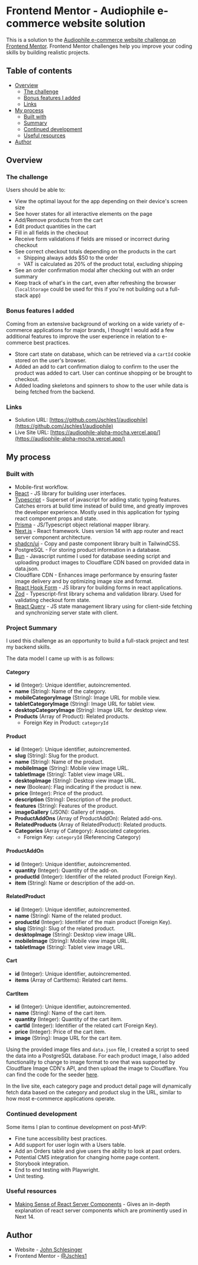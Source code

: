 # Frontend Mentor - Audiophile e-commerce website solution

This is a solution to the [Audiophile e-commerce website challenge on Frontend Mentor](https://www.frontendmentor.io/challenges/audiophile-ecommerce-website-C8cuSd_wx). Frontend Mentor challenges help you improve your coding skills by building realistic projects. 

## Table of contents

- [Overview](#overview)
  - [The challenge](#the-challenge)
  - [Bonus features I added](#bonus-features-i-added)
  - [Links](#links)
- [My process](#my-process)
  - [Built with](#built-with)
  - [Summary](#summary)
  - [Continued development](#continued-development)
  - [Useful resources](#useful-resources)
- [Author](#author)

## Overview

### The challenge

Users should be able to:

- View the optimal layout for the app depending on their device's screen size
- See hover states for all interactive elements on the page
- Add/Remove products from the cart
- Edit product quantities in the cart
- Fill in all fields in the checkout
- Receive form validations if fields are missed or incorrect during checkout
- See correct checkout totals depending on the products in the cart
  - Shipping always adds $50 to the order
  - VAT is calculated as 20% of the product total, excluding shipping
- See an order confirmation modal after checking out with an order summary
- Keep track of what's in the cart, even after refreshing the browser (`localStorage` could be used for this if you're not building out a full-stack app)

### Bonus features I added

Coming from an extensive background of working on a wide variety of e-commerce applications for major brands, I thought I would add a few additional features to improve the user experience in relation to e-commerce best practices.

- Store cart state on database, which can be retrieved via a `cartId` cookie stored on the user's browser.
- Added an add to cart confirmation dialog to confirm to the user the product was added to cart. User can continue shopping or be brought to checkout.
- Added loading skeletons and spinners to show to the user while data is being fetched from the backend.

### Links

- Solution URL: [https://github.com/Jschles1/audiophile](https://github.com/Jschles1/audiophile)
- Live Site URL: [https://audiophile-alpha-mocha.vercel.app/](https://audiophile-alpha-mocha.vercel.app/)

## My process

### Built with

- Mobile-first workflow.
- [React](https://reactjs.org/) - JS library for building user interfaces.
- [Typescript](https://www.typescriptlang.org/) - Superset of javascript for adding static typing features. Catches errors at build time instead of build time, and greatly improves the developer experience. Mostly used in this application for typing react component props and state.
- [Prisma](https://www.prisma.io/) - JS/Typescript object relational mapper library.
- [Next.js](https://nextjs.org/) - React framework. Uses version 14 with app router and react server component architecture.
- [shadcn/ui](https://ui.shadcn.com/) - Copy and paste component library built in TailwindCSS.
- PostgreSQL - For storing product information in a database.
- [Bun](https://bun.sh/) - Javascript runtime I used for database seeding script and uploading product images to Cloudflare CDN based on provided data in data.json.
- Cloudflare CDN - Enhances image performance by ensuring faster image delivery and by optimizing image size and format.
- [React Hook Form](https://react-hook-form.com/) - JS library for building forms in react applications.
- [Zod](https://zod.dev) - Typescript-first library schema and validation library. Used for validating checkout form state.
- [React Query](https://tanstack.com/query/v3/) - JS state management library using for client-side fetching and synchronizing server state with client.

### Project Summary

I used this challenge as an opportunity to build a full-stack project and test my backend skills.

The data model I came up with is as follows:

#### Category
- **id** (Integer): Unique identifier, autoincremented.
- **name** (String): Name of the category.
- **mobileCategoryImage** (String): Image URL for mobile view.
- **tabletCategoryImage** (String): Image URL for tablet view.
- **desktopCategoryImage** (String): Image URL for desktop view.
- **Products** (Array of Product): Related products.
  - Foreign Key in Product: `categoryId`

#### Product
- **id** (Integer): Unique identifier, autoincremented.
- **slug** (String): Slug for the product.
- **name** (String): Name of the product.
- **mobileImage** (String): Mobile view image URL.
- **tabletImage** (String): Tablet view image URL.
- **desktopImage** (String): Desktop view image URL.
- **new** (Boolean): Flag indicating if the product is new.
- **price** (Integer): Price of the product.
- **description** (String): Description of the product.
- **features** (String): Features of the product.
- **imageGallery** (JSON): Gallery of images.
- **ProductAddOns** (Array of ProductAddOn): Related add-ons.
- **RelatedProducts** (Array of RelatedProduct): Related products.
- **Categories** (Array of Category): Associated categories.
  - Foreign Key: `categoryId` (Referencing Category)

#### ProductAddOn
- **id** (Integer): Unique identifier, autoincremented.
- **quantity** (Integer): Quantity of the add-on.
- **productId** (Integer): Identifier of the related product (Foreign Key).
- **item** (String): Name or description of the add-on.

#### RelatedProduct
- **id** (Integer): Unique identifier, autoincremented.
- **name** (String): Name of the related product.
- **productId** (Integer): Identifier of the main product (Foreign Key).
- **slug** (String): Slug of the related product.
- **desktopImage** (String): Desktop view image URL.
- **mobileImage** (String): Mobile view image URL.
- **tabletImage** (String): Tablet view image URL.

#### Cart
- **id** (Integer): Unique identifier, autoincremented.
- **items** (Array of CartItems): Related cart items.

#### CartItem
- **id** (Integer): Unique identifier, autoincremented.
- **name** (String): Name of the cart item.
- **quantity** (Integer): Quantity of the cart item.
- **cartId** (Integer): Identifier of the related cart (Foreign Key).
- **price** (Integer): Price of the cart item.
- **image** (String): Image URL for the cart item.

Using the provided image files and `data.json` file, I created a script to seed the data into a PostgreSQL database. For each product image, I also added functionality to change to image format to one that was supported by Cloudflare Image CDN's API, and then upload the image to Cloudflare. You can find the code for the seeder [here](https://github.com/Jschles1/audiophile-seeder).

In the live site, each category page and product detail page will dynamically fetch data based on the category and product slug in the URL, similar to how most e-commerce applications operate.

### Continued development

Some items I plan to continue development on post-MVP:
- Fine tune accessibility best practices.
- Add support for user login with a Users table.
- Add an Orders table and give users the ability to look at past orders.
- Potential CMS integration for changing home page content.
- Storybook integration.
- End to end testing with Playwright.
- Unit testing.

### Useful resources

- [Making Sense of React Server Components](https://www.joshwcomeau.com/react/server-components/) - Gives an in-depth explanation of react server components which are prominently used in Next 14.

## Author

- Website - [John Schlesinger](https://jschles-portfolio.vercel.app/)
- Frontend Mentor - [@Jschles1](https://www.frontendmentor.io/profile/Jschles1)

